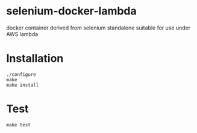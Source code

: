 # selenium-docker-lambda
docker container derived from selenium standalone suitable for use under AWS lambda

# Installation
```
./configure
make
make install
```

# Test
```
make test
```
